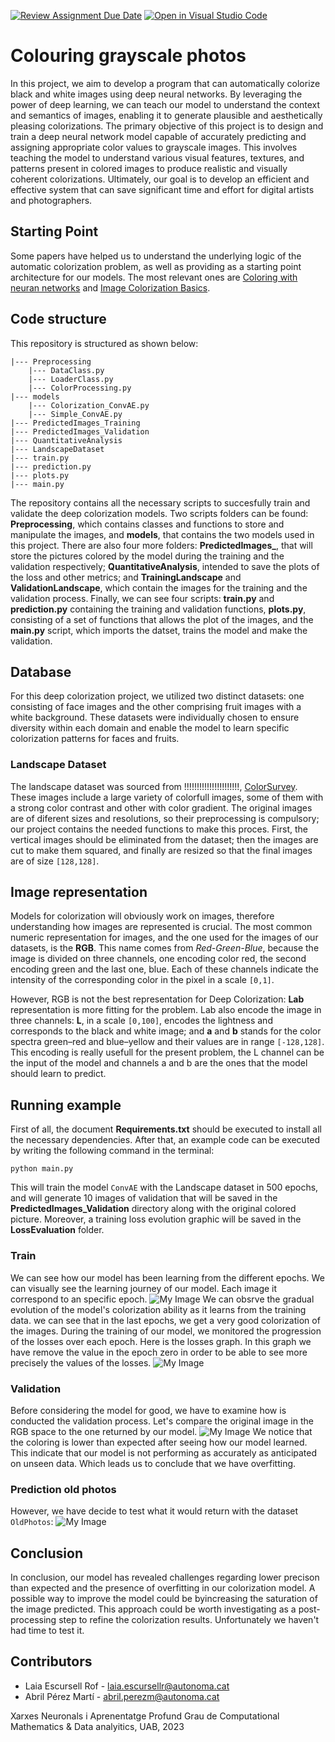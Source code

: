 [![Review Assignment Due Date](https://classroom.github.com/assets/deadline-readme-button-24ddc0f5d75046c5622901739e7c5dd533143b0c8e959d652212380cedb1ea36.svg)](https://classroom.github.com/a/sPgOnVC9)
[![Open in Visual Studio Code](https://classroom.github.com/assets/open-in-vscode-718a45dd9cf7e7f842a935f5ebbe5719a5e09af4491e668f4dbf3b35d5cca122.svg)](https://classroom.github.com/online_ide?assignment_repo_id=11118782&assignment_repo_type=AssignmentRepo)
# Colouring grayscale photos
In this project, we aim to develop a program that can automatically colorize black and white images using deep neural networks. By leveraging the power of deep learning, we can teach our model to understand the context and semantics of images, enabling it to generate plausible and aesthetically pleasing colorizations. The primary objective of this project is to design and train a deep neural network model capable of accurately predicting and assigning appropriate color values to grayscale images. This involves teaching the model to understand various visual features, textures, and patterns present in colored images to produce realistic and visually coherent colorizations. Ultimately, our goal is to develop an efficient and effective system that can save significant time and effort for digital artists and photographers.

## Starting Point
Some papers have helped us to understand the underlying logic of the automatic colorization problem, as well as providing as a starting point architecture for our models. The most relevant ones are [Coloring with neuran networks]([https://github.com/saeed-anwar/ColorSurvey](https://emilwallner.medium.com/colorize-b-w-photos-with-a-100-line-neural-network-53d9b4449f8d)) and [Image Colorization Basics](https://www.kaggle.com/code/basu369victor/image-colorization-basic-implementation-with-cnn).

## Code structure
This repository is structured as shown below:
```
|--- Preprocessing
    |--- DataClass.py
    |--- LoaderClass.py
    |--- ColorProcessing.py
|--- models
    |--- Colorization_ConvAE.py
    |--- Simple_ConvAE.py
|--- PredictedImages_Training
|--- PredictedImages_Validation
|--- QuantitativeAnalysis
|--- LandscapeDataset
|--- train.py
|--- prediction.py
|--- plots.py
|--- main.py
```
The repository contains all the necessary scripts to succesfully train and validate the deep colorization models. Two scripts folders can be found: **Preprocessing**, which contains classes and functions to store and manipulate the images, and **models**, that contains the two models used in this project. There are also four more folders: **PredictedImages_**, that will store the pictures colored by the model during the training and the validation respectively; **QuantitativeAnalysis**, intended to save the plots of the loss and other metrics; and **TrainingLandscape** and **ValidationLandscape**, which contain the images for the training and the validation process. Finally,  we can see four scripts: **train.py** and **prediction.py** containing the training and validation functions, **plots.py**, consisting of a set of functions that allows the plot of the images, and the **main.py** script, which imports the datset, trains the model and make the validation.

## Database
For this deep colorization project, we utilized two distinct datasets: one consisting of face images and the other comprising fruit images with a white background. These datasets were individually chosen to ensure diversity within each domain and enable the model to learn specific colorization patterns for faces and fruits.

### Landscape Dataset
The landscape dataset was sourced from !!!!!!!!!!!!!!!!!!!!!!, [ColorSurvey](https://github.com/saeed-anwar/ColorSurvey). These images include a large variety of colorfull images, some of them with a strong color contrast and other with color gradient. The original images are of diferent sizes and resolutions, so their preprocessing is compulsory; our project contains the needed functions to make this proces. First, the vertical images should be eliminated from the dataset; then the images are cut to make them  squared, and finally are resized so that the final images are of size ```[128,128]```.

## Image representation
Models for colorization will obviously work on images, therefore understanding how images are represented is crucial. The most common numeric representation for images, and the one used for the images of our datasets, is the **RGB**. This name comes from *Red-Green-Blue*, because the image is divided on three channels, one encoding color red, the second encoding green and the last one, blue. Each of these channels indicate the intensity of the corresponding color in the pixel in a scale ```[0,1]```.

However, RGB is not the best representation for Deep Colorization: **Lab** representation is more fitting for the problem. Lab also encode the image in three channels: **L**, in a scale ```[0,100]```, encodes the lightness and corresponds to the black and white image; and **a** and **b** stands for the color spectra green–red and blue–yellow and their values are in range ```[-128,128]```. This encoding is really usefull for the present problem, the L channel can be the input of the model and channels a and b are the ones that the model should learn to predict. 

## Running example
First of all, the document **Requirements.txt** should be executed to install all the necessary dependencies. After that, an example code can be executed by writing the following command in the terminal:
```
python main.py
```
This will train the model ```ConvAE``` with the Landscape dataset in 500 epochs, and will generate 10 images of validation that will be saved in the **PredictedImages_Validation** directory along with the original colored picture. Moreover, a training loss evolution graphic will be saved in the **LossEvaluation** folder. 

### Train
We can see how our model has been learning from the different epochs.
We can visually see the learning journey of our model. Each image it correspond to an specific epoch.
![My Image](TrainedImages.png)
We can obsrve the gradual evolution of the model's colorization ability as it learns from the training data. we can see that in the last epochs, we get a very good colorization of the images.
During the training of our model, we monitored the progression of the losses over each epoch. Here is the losses graph. In this graph we have remove the value in the epoch zero in order to be able to see more precisely the values of the losses.
![My Image](LossEvaluation\evaluation.png)

### Validation
Before considering the model for good, we have to examine how is conducted the validation process. Let's compare the original image in the RGB space to the one returned by our model.
![My Image](ValidationImages.png)
We notice that the coloring is lower than expected after seeing how our model learned. This indicate that our model is not performing as accurately as anticipated on unseen data. Which leads us to conclude that we have overfitting.

### Prediction old photos
However, we have decide to test what it would return with the dataset `OldPhotos`:
![My Image](PredictedOldPhotos.png)

## Conclusion
In conclusion, our model has revealed challenges regarding lower precison than expected and the presence of overfitting in our colorization model.
A possible way to improve the model could be byincreasing the saturation of the image predicted. This approach could be worth investigating as a post-processing step to refine the colorization results. Unfortunately we haven't had time to test it.

## Contributors
* Laia Escursell Rof - laia.escursellr@autonoma.cat
* Abril Pérez Martí - abril.perezm@autonoma.cat

Xarxes Neuronals i Aprenentatge Profund
Grau de Computational Mathematics & Data analyitics, 
UAB, 2023
